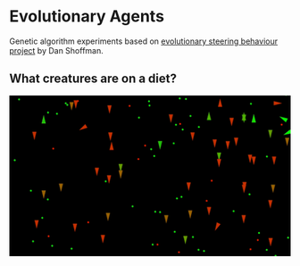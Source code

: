 # Evolutionary Agents
Genetic algorithm experiments based on [evolutionary steering behaviour project](https://thecodingtrain.com/CodingChallenges/069.1-steering-evolution) by Dan Shoffman. 

## What creatures are on a diet?
![](genetic1.gif)
